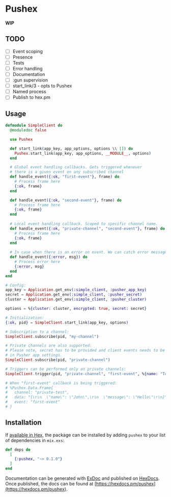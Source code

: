 # Pushex

**WIP**

## TODO
- [ ] Event scoping
- [ ] Presence
- [ ] Tests
- [ ] Error handling
- [ ] Documentation
- [ ] :gun supervision
- [ ] start_link/3 - opts to Pushex
- [ ] Named process
- [ ] Publish to hex.pm

## Usage
```elixir
defmodule SimpleClient do
  @moduledoc false

  use Pushex

  def start_link(app_key, app_options, options \\ []) do
    Pushex.start_link(app_key, app_options, __MODULE__, options)
  end

  # Global event handling callbacks. Gets triggered whenever
  # there is a given event on any subscribed channel
  def handle_event({:ok, "first-event"}, frame) do
    # Process frame here
    {:ok, frame}
  end

  def handle_event({:ok, "second-event"}, frame) do
    # Process frame here
    {:ok, frame}
  end
  
  # Local event handling callback. Scoped to specific channel name.
  def handle_event({:ok, "private-channel", "second-event"}, frame) do
    # Process frame here
    {:ok, frame}
  end
  
  # In case when there is an error on event. We can catch error message.
  def handle_event({:error, msg}) do
    # Process error here
    {:error, msg}
  end
end

# Config:
app_key = Application.get_env(:simple_client, :pusher_app_key)
secret = Application.get_env(:simple_client, :pusher_secret)
cluster = Application.get_env(:simple_client, :pusher_cluster)

options = %{cluster: cluster, encrypted: true, secret: secret}

# Initialization:
{:ok, pid} = SimpleClient.start_link(app_key, options)

# Subscription to a channel:
SimpleClient.subscribe(pid, "my-channel")

# Private channels are also supported:
# Please note, secret has to be provided and client events needs to be enabled
# in Pusher app settings.
SimpleClient.subscribe(pid, "private-channel")

# Triggers can be performed only on private channels:
SimpleClient.trigger(pid, "private-channel", "first-event", %{name: "Tomas Koutsky"})

# When "first-event" callback is being triggered:
# %Pushex.Data.Frame{
#   channel: "private-test",
#   data: "{\r\n  \"name\": \"John\",\r\n  \"message\": \"Hello\"\r\n}",
#   event: "first-event"
# }
```

## Installation

If [available in Hex](https://hex.pm/docs/publish), the package can be installed
by adding `pushex` to your list of dependencies in `mix.exs`:

```elixir
def deps do
  [
    {:pushex, "~> 0.1.0"}
  ]
end
```

Documentation can be generated with [ExDoc](https://github.com/elixir-lang/ex_doc)
and published on [HexDocs](https://hexdocs.pm). Once published, the docs can
be found at [https://hexdocs.pm/pushex](https://hexdocs.pm/pushex).

